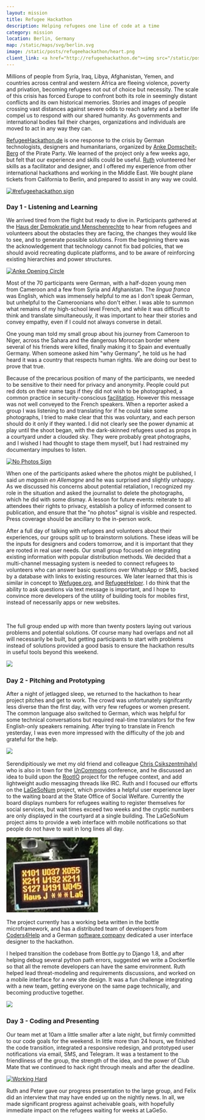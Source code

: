 ```yaml
---
layout: mission
title: Refugee Hackathon
description: Helping refugees one line of code at a time
category: mission
location: Berlin, Germany
map: /static/maps/svg/berlin.svg
image: /static/posts/refugeehackathon/heart.png
client_link: <a href="http://refugeehackathon.de"><img src="/static/posts/refugeehackathon/heart.png" alt="Refugee Hackathon"></a>
---
```


Millions of people from Syria, Iraq, Libya, Afghanistan, Yemen, and countries across central and western Africa are fleeing violence, poverty and privation, becoming refugees not out of choice but necessity. The scale of this crisis has forced Europe to confront both its role in seemingly distant conflicts and its own historical memories. Stories and images of people crossing vast distances against severe odds to reach safety and a better life compel us to respond with our shared humanity. As governments and international bodies fail their charges, organizations and individuals are moved to act in any way they can.

[RefugeeHackathon.de](http://refugeehackathon.de) is one response to the crisis by German technologists, designers and humanitarians, organized by [Anke Domscheit-Berg](http://ankedomscheitberg.de) of the Pirate Party. We learned of the project only a few weeks ago, but felt that our experience and skills could be useful. [Ruth](http://ruthmiller.net) volunteered her skills as a facilitator and designer, and I offered my experience from other international hackathons and working in the Middle East. We bought plane tickets from California to Berlin, and prepared to assist in any way we could.

<div class="thumb inline third right">
<a href="https://www.flickr.com/photos/jlevinger/22238979089/"><img src="https://farm1.staticflickr.com/781/22238979089_ec0f735452_m_d.jpg" alt="#refugeehackathon sign"></a>
</div>

### Day 1 - Listening and Learning

We arrived tired from the flight but ready to dive in. Participants gathered at the [Haus der Demokratie und Menschenrechte](http://hausderdemokratie.de/artikel/welcome.php4) to hear from refugees and volunteers about the obstacles they are facing, the changes they would like to see, and to generate possible solutions. From the beginning there was the acknowledgement that technology cannot fix bad policies, that we should avoid recreating duplicate platforms, and to be aware of reinforcing existing hierarchies and power structures.

<div class="thumb inline third right">
<a href="https://www.flickr.com/photos/jlevinger/22399779056/"><img src="https://farm1.staticflickr.com/778/22399779056_f8c873322c_m_d.jpg" alt="Anke Opening Circle"></a>
</div>

Most of the 70 participants were German, with a half-dozen young men from Cameroon and a few from Syria and Afghanistan. The *lingua franca* was English, which was immensely helpful to me as I don't speak German, but unhelpful to the Cameroonians who don't either. I was able to summon what remains of my high-school level French, and while it was difficult to think and translate simultaneously, it was important to hear their stories and convey empathy, even if I could not always converse in detail.

One young man told my small group about his journey from Cameroon to Niger, across the Sahara and the dangerous Moroccan border where several of his friends were killed, finally making it to Spain and eventually Germany. When someone asked him "why Germany", he told us he had heard it was a country that respects human rights. We are doing our best to prove that true.

Because of the precarious position of many of the participants, we needed to be sensitive to their need for privacy and anonymity. People could put red dots on their name tags if they did not wish to be photographed, a common practice in security-conscious [facilitation](https://aspirationtech.org). However this message was not well conveyed to the French speakers. When a reporter asked a group I was listening to and translating for if he could take some photographs, I tried to make clear that this was voluntary, and each person should do it only if they wanted. I did not clearly see the power dynamic at play until the shoot began, with the dark-skinned refugees used as props in a courtyard under a clouded sky. They were probably great photographs, and I wished I had thought to stage them myself, but I had restrained my documentary impulses to listen.

<div class="thumb inline third right">
<a href="https://www.flickr.com/photos/jlevinger/22425772855/"><img src="https://farm1.staticflickr.com/605/22425772855_e32ca767f5_m_d.jpg" alt="No Photos Sign"></a>
</div>

When one of the participants asked where the photos might be published, I said *un magasin en Allemagne* and he was surprised and slightly unhappy. As we discussed his concerns about potential retaliation, I recognized my role in the situation and asked the journalist to delete the photographs, which he did with some dismay. A lesson for future events: reiterate to all attendees their rights to privacy, establish a policy of informed consent to publication, and ensure that the "no photos" signal is visible and respected. Press coverage should be ancillary to the in-person work.

After a full day of talking with refugees and volunteers about their experiences, our groups split up to brainstorm solutions. These ideas will be the inputs for designers and coders tomorrow, and it is important that they are rooted in real user needs. Our small group focused on integrating existing information with popular distribution methods. We decided that a multi-channel messaging system is needed to connect refugees to volunteers who can answer basic questions over WhatsApp or SMS, backed by a database with links to existing resources. We later learned that this is similar in concept to [Wefugee.org](http://www.wefugee.org), and [RefugeeHelper](http://refugeehelper.net). I do think that the ability to ask questions via text message is important, and I hope to convince more developers of the utility of building tools for mobiles first, instead of necessarily apps or new websites.

<div class="thumb inline third right">
<a href="https://www.flickr.com/photos/jlevinger/22412561922/"><img src="https://farm6.staticflickr.com/5815/22412561922_168354af3e_m_d.jpg" alt=""></a>
</div>

The full group ended up with more than twenty posters laying out various problems and potential solutions. Of course many had overlaps and not all will necessarily be built, but getting participants to start with problems instead of solutions provided a good basis to ensure the hackathon results in useful tools beyond this weekend.

<div class="thumb two-third center">
<a href="https://www.flickr.com/photos/jlevinger/22239361370/"><img src="https://farm1.staticflickr.com/716/22239361370_082e9109c5_m_d.jpg"></a>
</div>


### Day 2 - Pitching and Prototyping

After a night of jetlagged sleep, we returned to the hackathon to hear project pitches and get to work. The crowd was unfortunately signifcantly less diverse than the first day, with very few refugees or women present. The common language also switched to German, which was helpful for some technical conversations but required real-time translators for the few English-only speakers remaining. After trying to translate in French yesterday, I was even more impressed with the difficulty of the job and grateful for the help.

<div class="thumb inline third right">
<a href="https://www.flickr.com/photos/jlevinger/22251742449/"><img src="https://farm1.staticflickr.com/715/22251742449_16450254c6_m_d.jpg"></a>
</div>

Serendipitiously we met my old friend and colleague [Chris CsikszentmihalyI](http://edgyproduct.tumblr.com) who is also in town for the [UnCommons](http://berlinergazette.de/deutsch/uncommons/) conference, and he discussed an idea to build upon the [RootIO](https://spacedog.xyz/mission/rootio) project for the refugee context, and add lightweight audio messaging threads like IRC. Ruth and I focused our efforts on the [LaGeSoNum](http://refugeehackathon.de/en/projekte/lagesonum/) project, which provides a helpful user experience layer to the  waiting board at the State Office of Social Welfare. Currently the board displays numbers for refugees waiting to register themselves for social services, but wait times exceed two weeks and the cryptic numbers are only displayed in the courtyard at a single building. The LaGeSoNum project aims to provide a web interface with mobile notifications so that people do not have to wait in long lines all day.

<div class="thumb inline third right">
<img src="/static/posts/refugeehackathon/lagesonum-example.jpg">
</div>

The project currently has a working beta written in the bottle microframework, and has a distributed team of developers from [Coders4Help](http://www.meetup.com/coders4help/) and a German [software company](http://www.minglabs.com) dedicated a user interface designer to the hackathon.

I helped transition the codebase from Bottle.py to Django 1.8, and after helping debug several python path errors, suggested we write a Dockerfile so that all the remote developers can have the same environment. Ruth helped lead threat-modeling and requirements discussions, and worked on a mobile interface for a new site design. It was a fun challenge integrating with a new team, getting everyone on the same page technically, and becoming productive together.

<div class="thumb inline third right">
<a href="https://www.flickr.com/photos/jlevinger/22250577550/"><img src="https://farm6.staticflickr.com/5646/22250577550_dc9c081b01_m_d.jpg"></a>
</div>

### Day 3 - Coding and Presenting

Our team met at 10am a little smaller after a late night, but firmly committed to our code goals for the weekend. In little more than 24 hours, we finished the code transition, integrated a responsive redesign, and prototyped user notifications via email, SMS, and Telegram. It was a testament to the friendliness of the group, the strength of the idea, and the power of Club Mate that we continued to hack right through meals and after the deadline.

<div class="thumb inline third right">
<a href="https://www.flickr.com/photos/jlevinger/21844317074/"><img src="https://farm6.staticflickr.com/5698/21844317074_6f1924eceb_m_d.jpg" alt="Working Hard"></a>
</div>

Ruth and Peter gave our progress presentation to the large group, and Felix did an interview that may have ended up on the nightly news. In all, we made significant progress against acheivable goals, with hopefully immediate impact on the refugees waiting for weeks at LaGeSo.

